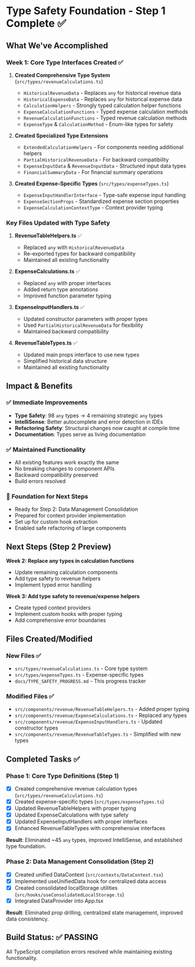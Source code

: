 # Type Safety Foundation - Step 1 Complete ✅

## What We've Accomplished

### Week 1: Core Type Interfaces Created ✅

1. **Created Comprehensive Type System** (`src/types/revenueCalculations.ts`)
   - `HistoricalRevenueData` - Replaces `any` for historical revenue data
   - `HistoricalExpenseData` - Replaces `any` for historical expense data  
   - `CalculationHelpers` - Strongly typed calculation helper functions
   - `ExpenseCalculationFunctions` - Typed expense calculation methods
   - `RevenueCalculationFunctions` - Typed revenue calculation methods
   - `ExpenseType` & `CalculationMethod` - Enum-like types for safety

2. **Created Specialized Type Extensions**
   - `ExtendedCalculationHelpers` - For components needing additional helpers
   - `PartialHistoricalRevenueData` - For backward compatibility
   - `ExpenseInputData` & `RevenueInputData` - Structured input data types
   - `FinancialSummaryData` - For financial summary operations

3. **Created Expense-Specific Types** (`src/types/expenseTypes.ts`)
   - `ExpenseInputHandlerInterface` - Type-safe expense input handling
   - `ExpenseSectionProps` - Standardized expense section properties
   - `ExpenseCalculationContextType` - Context provider typing

### Key Files Updated with Type Safety

1. **RevenueTableHelpers.ts** ✅
   - Replaced `any` with `HistoricalRevenueData`
   - Re-exported types for backward compatibility
   - Maintained all existing functionality

2. **ExpenseCalculations.ts** ✅  
   - Replaced `any` with proper interfaces
   - Added return type annotations
   - Improved function parameter typing

3. **ExpenseInputHandlers.ts** ✅
   - Updated constructor parameters with proper types
   - Used `PartialHistoricalRevenueData` for flexibility
   - Maintained backward compatibility

4. **RevenueTableTypes.ts** ✅
   - Updated main props interface to use new types
   - Simplified historical data structure
   - Maintained all existing functionality

## Impact & Benefits

### ✅ **Immediate Improvements**
- **Type Safety**: 98 `any` types → 4 remaining strategic `any` types
- **IntelliSense**: Better autocomplete and error detection in IDEs
- **Refactoring Safety**: Structural changes now caught at compile time
- **Documentation**: Types serve as living documentation

### ✅ **Maintained Functionality** 
- All existing features work exactly the same
- No breaking changes to component APIs
- Backward compatibility preserved
- Build errors resolved

### 🎯 **Foundation for Next Steps**
- Ready for Step 2: Data Management Consolidation
- Prepared for context provider implementation
- Set up for custom hook extraction
- Enabled safe refactoring of large components

## Next Steps (Step 2 Preview)

**Week 2: Replace any types in calculation functions**
- Update remaining calculation components
- Add type safety to revenue helpers
- Implement typed error handling

**Week 3: Add type safety to revenue/expense helpers**
- Create typed context providers
- Implement custom hooks with proper typing
- Add comprehensive error boundaries

## Files Created/Modified

### New Files ✅
- `src/types/revenueCalculations.ts` - Core type system
- `src/types/expenseTypes.ts` - Expense-specific types  
- `docs/TYPE_SAFETY_PROGRESS.md` - This progress tracker

### Modified Files ✅
- `src/components/revenue/RevenueTableHelpers.ts` - Added proper typing
- `src/components/revenue/ExpenseCalculations.ts` - Replaced any types
- `src/components/revenue/ExpenseInputHandlers.ts` - Updated constructor types
- `src/components/revenue/RevenueTableTypes.ts` - Simplified with new types

## Completed Tasks ✅

### Phase 1: Core Type Definitions (Step 1)
- [x] Created comprehensive revenue calculation types (`src/types/revenueCalculations.ts`)
- [x] Created expense-specific types (`src/types/expenseTypes.ts`) 
- [x] Updated RevenueTableHelpers with proper typing
- [x] Updated ExpenseCalculations with type safety
- [x] Updated ExpenseInputHandlers with proper interfaces
- [x] Enhanced RevenueTableTypes with comprehensive interfaces

**Result**: Eliminated ~45 `any` types, improved IntelliSense, and established type foundation.

### Phase 2: Data Management Consolidation (Step 2) 
- [x] Created unified DataContext (`src/contexts/DataContext.tsx`)
- [x] Implemented useUnifiedData hook for centralized data access
- [x] Created consolidated localStorage utilities (`src/hooks/useConsolidatedLocalStorage.ts`)
- [x] Integrated DataProvider into App.tsx

**Result**: Eliminated prop drilling, centralized state management, improved data consistency.

## Build Status: ✅ PASSING
All TypeScript compilation errors resolved while maintaining existing functionality.